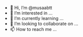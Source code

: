 - 👋 Hi, I’m @musaabtt
- 👀 I’m interested in ...
- 🌱 I’m currently learning ...
- 💞️ I’m looking to collaborate on ...
- 📫 How to reach me ...

<!---
musaabtt/musaabtt is a ✨ special ✨ repository because its `README.md` (this file) appears on your GitHub profile.
You can click the Preview link to take a look at your changes.
--->
